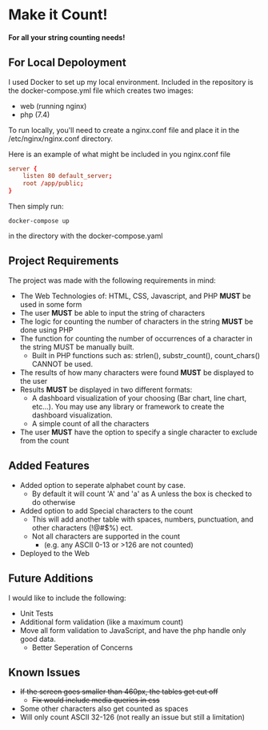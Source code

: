 # Make it Count!
#### For all your string counting needs!

## For Local Depoloyment
I used Docker to set up my local environment.
Included in the repository is the docker-compose.yml file which creates two images:
* web (running nginx)
* php (7.4)

To run locally, you'll need to create a nginx.conf file and place it in the /etc/nginx/nginx.conf directory.

Here is an example of what might be included in you nginx.conf file
```conf
server {
    listen 80 default_server;
    root /app/public;
}
```

Then simply run:
```
docker-compose up
```
in the directory with the docker-compose.yaml

## Project Requirements
The project was made with the following requirements in mind:
* The Web Technologies of: HTML, CSS, Javascript, and PHP **MUST** be used in some form
* The user **MUST** be able to input the string of characters
* The logic for counting the number of characters in the string **MUST** be done using PHP
* The function for counting the number of occurrences of a character in the string MUST be manually built.
  * Built in PHP functions such as: strlen(), substr_count(), count_chars() CANNOT be used.
* The results of how many characters were found **MUST** be displayed to the user
* Results **MUST** be displayed in two different formats:
  * A dashboard visualization of your choosing (Bar chart, line chart, etc…). You may use any library or framework to create the dashboard visualization.
  * A simple count of all the characters
* The user **MUST** have the option to specify a single character to exclude from the count

## Added Features
* Added option to seperate alphabet count by case. 
  * By default it will count 'A' and 'a' as A unless the box is checked to do otherwise
* Added option to add Special characters to the count
  * This will add another table with spaces, numbers, punctuation, and other characters (!@#$%) ect.
  * Not all characters are supported in the count
    * (e.g. any ASCII 0-13 or >126 are not counted)
* Deployed to the Web

## Future Additions
I would like to include the following:
* Unit Tests
* Additional form validation (like a maximum count)
* Move all form validation to JavaScript, and have the php handle only good data.
  * Better Seperation of Concerns

## Known Issues
* ~~If the screen goes smaller than 460px, the tables get cut off~~
  * ~~Fix would include media queries in css~~
* Some other characters also get counted as spaces
* Will only count ASCII 32-126 (not really an issue but still a limitation)
